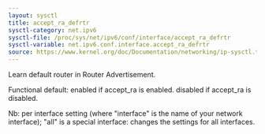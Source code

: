 ```yaml
---
layout: sysctl
title: accept_ra_defrtr
sysctl-category: net.ipv6
sysctl-file: /proc/sys/net/ipv6/conf/interface/accept_ra_defrtr
sysctl-variable: net.ipv6.conf.interface.accept_ra_defrtr
source: https://www.kernel.org/doc/Documentation/networking/ip-sysctl.txt
---
```

Learn default router in Router Advertisement.

Functional default: enabled if accept_ra is enabled.
		    disabled if accept_ra is disabled.


Nb: per interface setting (where "interface" is the name of your network interface); "all" is a special interface: changes the settings for all interfaces.

